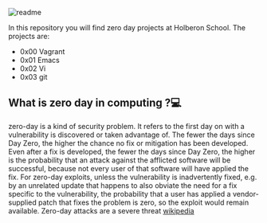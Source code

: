 ![readme](https://user-images.githubusercontent.com/60374349/77228377-ed3f6080-6b54-11ea-8af8-05845e6ec673.png)

In this repository you will find zero day projects at Holberon School. The projects are:
- 0x00 Vagrant
- 0x01 Emacs
- 0x02 Vi
- 0x03 git
## What is zero day in computing ?💻
zero-day is a kind of security problem. It refers to the first day on with a vulnerability is discovered or taken advantage of.
The fewer the days since Day Zero, the higher the chance no fix or mitigation has been developed. Even after a fix is developed, the fewer the days since Day Zero, the higher is the probability that an attack against the afflicted software will be successful, because not every user of that software will have applied the fix. For zero-day exploits, unless the vulnerability is inadvertently fixed, e.g. by an unrelated update that happens to also obviate the need for a fix specific to the vulnerability, the probability that a user has applied a vendor-supplied patch that fixes the problem is zero, so the exploit would remain available. Zero-day attacks are a severe threat
[wikipedia](https://en.wikipedia.org/wiki/Zero-day_(computing))

